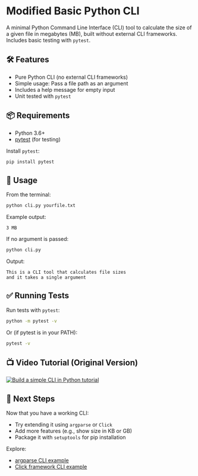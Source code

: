 # Modified Basic Python CLI

A minimal Python Command Line Interface (CLI) tool to calculate the size of a given file in megabytes (MB), built without external CLI frameworks. Includes basic testing with `pytest`.

## 🛠 Features

- Pure Python CLI (no external CLI frameworks)
- Simple usage: Pass a file path as an argument
- Includes a help message for empty input
- Unit tested with `pytest`

## 📦 Requirements

- Python 3.6+
- [pytest](https://docs.pytest.org/) (for testing)

Install `pytest`:

```bash
pip install pytest
```

## 🚀 Usage

From the terminal:

```bash
python cli.py yourfile.txt
```

Example output:

```
3 MB
```

If no argument is passed:

```bash
python cli.py
```

Output:

```
This is a CLI tool that calculates file sizes
and it takes a single argument
```

## ✅ Running Tests

Run tests with `pytest`:

```bash
python -m pytest -v
```

Or (if pytest is in your PATH):

```bash
pytest -v
```

## 📺 Video Tutorial (Original Version)

[![Build a simple CLI in Python tutorial](https://img.youtube.com/vi/DrmdOb-EEMw/0.jpg)](https://youtu.be/DrmdOb-EEMw "Build a simple CLI in Python")

## 🔄 Next Steps

Now that you have a working CLI:
- Try extending it using `argparse` or `Click`
- Add more features (e.g., show size in KB or GB)
- Package it with `setuptools` for pip installation

Explore:
- [argparse CLI example](https://github.com/alfredodeza/argparse-python-cli)
- [Click framework CLI example](https://github.com/alfredodeza/click-python-cli)